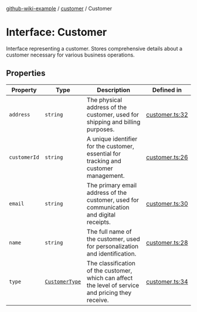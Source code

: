 [github-wiki-example](../wiki/Home) / [customer](../wiki/customer) / Customer

# Interface: Customer

Interface representing a customer.
Stores comprehensive details about a customer necessary for various business operations.

## Properties

| Property | Type | Description | Defined in |
| ------ | ------ | ------ | ------ |
| `address` | `string` | The physical address of the customer, used for shipping and billing purposes. | [customer.ts:32](https://github.com/typedoc2md/typedoc-plugin-markdown-examples/blob/main/dummy-api/src/customer.ts#L32) |
| `customerId` | `string` | A unique identifier for the customer, essential for tracking and customer management. | [customer.ts:26](https://github.com/typedoc2md/typedoc-plugin-markdown-examples/blob/main/dummy-api/src/customer.ts#L26) |
| `email` | `string` | The primary email address of the customer, used for communication and digital receipts. | [customer.ts:30](https://github.com/typedoc2md/typedoc-plugin-markdown-examples/blob/main/dummy-api/src/customer.ts#L30) |
| `name` | `string` | The full name of the customer, used for personalization and identification. | [customer.ts:28](https://github.com/typedoc2md/typedoc-plugin-markdown-examples/blob/main/dummy-api/src/customer.ts#L28) |
| `type` | [`CustomerType`](../wiki/customer.Enumeration.CustomerType) | The classification of the customer, which can affect the level of service and pricing they receive. | [customer.ts:34](https://github.com/typedoc2md/typedoc-plugin-markdown-examples/blob/main/dummy-api/src/customer.ts#L34) |
